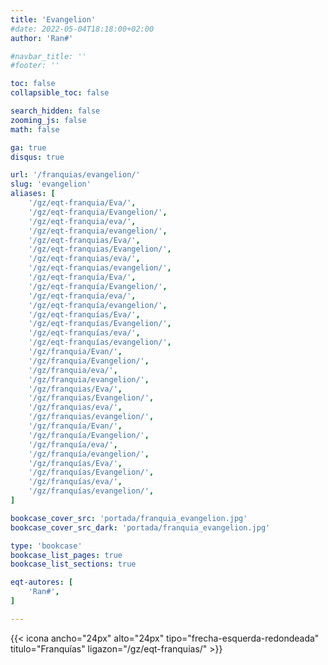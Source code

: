 ```yaml
---
title: 'Evangelion'
#date: 2022-05-04T18:18:00+02:00
author: 'Ran#'

#navbar_title: ''
#footer: ''

toc: false
collapsible_toc: false

search_hidden: false
zooming_js: false
math: false

ga: true
disqus: true

url: '/franquias/evangelion/'
slug: 'evangelion'
aliases: [
    '/gz/eqt-franquia/Eva/',
    '/gz/eqt-franquia/Evangelion/',
    '/gz/eqt-franquia/eva/',
    '/gz/eqt-franquia/evangelion/',
    '/gz/eqt-franquias/Eva/',
    '/gz/eqt-franquias/Evangelion/',
    '/gz/eqt-franquias/eva/',
    '/gz/eqt-franquias/evangelion/',
    '/gz/eqt-franquía/Eva/',
    '/gz/eqt-franquía/Evangelion/',
    '/gz/eqt-franquía/eva/',
    '/gz/eqt-franquía/evangelion/',
    '/gz/eqt-franquías/Eva/',
    '/gz/eqt-franquías/Evangelion/',
    '/gz/eqt-franquías/eva/',
    '/gz/eqt-franquías/evangelion/',
    '/gz/franquia/Evan/',
    '/gz/franquia/Evangelion/',
    '/gz/franquia/eva/',
    '/gz/franquia/evangelion/',
    '/gz/franquias/Eva/',
    '/gz/franquias/Evangelion/',
    '/gz/franquias/eva/',
    '/gz/franquias/evangelion/',
    '/gz/franquía/Evan/',
    '/gz/franquía/Evangelion/',
    '/gz/franquía/eva/',
    '/gz/franquía/evangelion/',
    '/gz/franquías/Eva/',
    '/gz/franquías/Evangelion/',
    '/gz/franquías/eva/',
    '/gz/franquías/evangelion/',
]

bookcase_cover_src: 'portada/franquia_evangelion.jpg'
bookcase_cover_src_dark: 'portada/franquia_evangelion.jpg'

type: 'bookcase'
bookcase_list_pages: true
bookcase_list_sections: true

eqt-autores: [
    'Ran#',
]

---
```


{{< icona ancho="24px" alto="24px" tipo="frecha-esquerda-redondeada" titulo="Franquías" ligazon="/gz/eqt-franquias/" >}}
